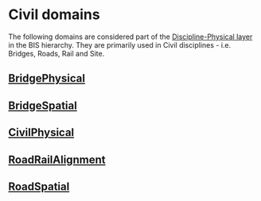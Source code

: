 # Civil domains

The following domains are considered part of the [Discipline-Physical layer](../fundamentals/intro/bis-organization.md) in the BIS hierarchy. They are primarily used in Civil disciplines - i.e. Bridges, Roads, Rail and Site.

## [BridgePhysical](./BridgePhysical.ecschema.md)

## [BridgeSpatial](./BridgeSpatial.ecschema.md)

## [CivilPhysical](./CivilPhysical.ecschema.md)

## [RoadRailAlignment](./RoadRailAlignment.ecschema.md)

## [RoadSpatial](./RoadSpatial.ecschema.md)
